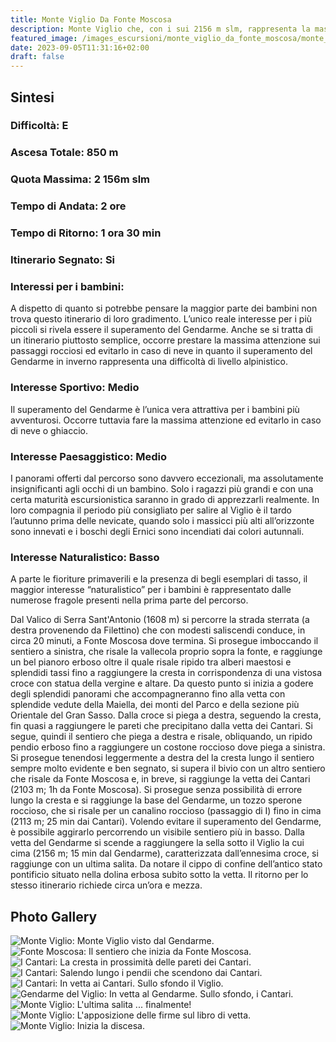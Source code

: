 ```yaml
---
title: Monte Viglio Da Fonte Moscosa
description: Monte Viglio che, con i sui 2156 m slm, rappresenta la massima elevazione dei Monti Ernici è facilmente raggiungibile con una breve e panoramica escursione di mezza giornata. Non particolarmente apprezzato dai bambini più piccoli, è una meta ideale per i ragazzi più grandicelli e per coloro che vogliono provare a superare delle prime difficoltà.
featured_image: /images_escursioni/monte_viglio_da_fonte_moscosa/monte_viglio.jpg
date: 2023-09-05T11:31:16+02:00
draft: false
---
```



## Sintesi
### Difficoltà: E
### Ascesa Totale: 850 m
### Quota Massima: 2 156m slm
### Tempo di Andata: 2 ore
### Tempo di Ritorno: 1 ora 30 min
### Itinerario Segnato: Si
### Interessi per i bambini:
 A dispetto di quanto si potrebbe pensare la maggior parte dei bambini non trova questo itinerario di loro gradimento. L’unico reale interesse per i più piccoli si rivela essere il superamento del Gendarme. Anche se si tratta di un itinerario piuttosto semplice, occorre prestare la massima attenzione sui passaggi rocciosi ed evitarlo in caso di neve in quanto il superamento del Gendarme in inverno rappresenta una difficoltà di livello alpinistico.
### Interesse Sportivo: Medio
Il superamento del Gendarme è l’unica vera attrattiva per i bambini più avventurosi. Occorre tuttavia fare la massima attenzione ed evitarlo in caso di neve o ghiaccio.

### Interesse Paesaggistico: Medio
I panorami offerti dal percorso sono davvero eccezionali, ma assolutamente insignificanti agli occhi di un bambino. Solo i ragazzi più grandi e con una certa maturità escursionistica saranno in grado di apprezzarli realmente. In loro compagnia il periodo più consigliato per salire al Viglio è il tardo l’autunno prima delle nevicate, quando solo i massicci più alti all’orizzonte sono innevati e i boschi degli Ernici sono incendiati dai colori autunnali.

### Interesse Naturalistico: Basso
A parte le fioriture primaverili e la presenza di begli esemplari di tasso, il maggior interesse “naturalistico” per i bambini è rappresentato dalle numerose fragole presenti nella prima parte del percorso.

Dal Valico di Serra Sant'Antonio (1608 m) si percorre la strada sterrata (a destra provenendo da Filettino) che con modesti saliscendi conduce, in circa 20 minuti,  a Fonte Moscosa dove termina.
Si prosegue imboccando il sentiero a sinistra, che risale la vallecola proprio sopra la fonte, e raggiunge un bel pianoro erboso oltre il quale risale ripido tra alberi maestosi e splendidi tassi fino a raggiungere la cresta in corrispondenza di una vistosa croce con statua della vergine e altare.
Da questo punto si inizia a godere degli splendidi panorami che accompagneranno fino alla vetta con splendide vedute della Maiella, dei monti del Parco e della sezione più Orientale del Gran Sasso.
Dalla croce  si piega a destra, seguendo la cresta, fin quasi a raggiungere le pareti che precipitano dalla vetta dei Cantari. Si segue, quindi il sentiero che piega a destra e risale, obliquando, un ripido pendio erboso fino a raggiungere un costone roccioso dove piega a sinistra.
Si prosegue tenendosi leggermente a destra del la cresta lungo il sentiero sempre molto evidente e ben segnato,  si supera il bivio con un altro sentiero che risale da Fonte Moscosa e, in breve, si raggiunge la vetta dei Cantari (2103 m; 1h da Fonte Moscosa).
Si prosegue senza possibilità di errore lungo la cresta e si raggiunge la base del Gendarme, un tozzo sperone roccioso, che si risale per un canalino roccioso (passaggio di I) fino in cima (2113 m; 25 min dai Cantari). Volendo evitare il superamento del Gendarme, è possibile aggirarlo percorrendo un visibile sentiero più in basso.
Dalla vetta del Gendarme si scende a raggiungere la sella sotto il Viglio la cui cima (2156 m; 15 min dal Gendarme), caratterizzata dall’ennesima croce, si raggiunge con un ultima salita. Da notare il cippo di confine dell’antico stato pontificio situato nella dolina erbosa subito sotto la vetta.
Il ritorno per lo stesso itinerario richiede circa un’ora e mezza.



## Photo Gallery
![](/images_escursioni/monte_viglio_da_fonte_moscosa/monte_viglio.jpg "Monte Viglio: Monte Viglio visto dal Gendarme.")  ![](/images_escursioni/monte_viglio_da_fonte_moscosa/fonte_moscosa.jpg "Fonte Moscosa: Il sentiero che inizia da Fonte Moscosa.")  ![](/images_escursioni/monte_viglio_da_fonte_moscosa/i_cantari.jpg "I Cantari: La cresta in prossimità delle pareti dei Cantari.")  ![](/images_escursioni/monte_viglio_da_fonte_moscosa/i_cantari.jpg "I Cantari: Salendo lungo i pendii che scendono dai Cantari.")  ![](/images_escursioni/monte_viglio_da_fonte_moscosa/i_cantari.jpg "I Cantari: In vetta ai Cantari. Sullo sfondo il Viglio.")  ![](/images_escursioni/monte_viglio_da_fonte_moscosa/gendarme_del_viglio.jpg "Gendarme del Viglio: In vetta al Gendarme. Sullo sfondo, i Cantari.")  ![](/images_escursioni/monte_viglio_da_fonte_moscosa/monte_viglio.jpg "Monte Viglio: L'ultima salita ... finalmente!")  ![](/images_escursioni/monte_viglio_da_fonte_moscosa/monte_viglio.jpg "Monte Viglio: L'apposizione delle firme sul libro di vetta.")  ![](/images_escursioni/monte_viglio_da_fonte_moscosa/monte_viglio.jpg "Monte Viglio: Inizia la discesa.")  